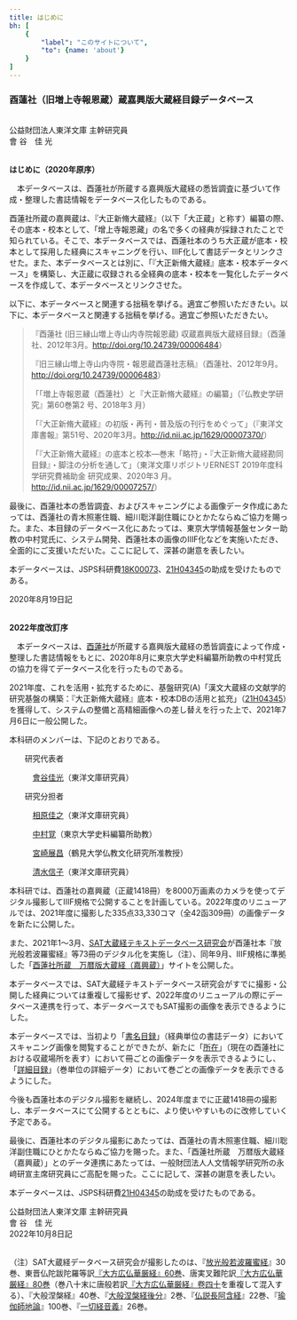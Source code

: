```yaml
---
title: はじめに
bh: [
    {
        "label": "このサイトについて",
        "to": {name: 'about'}
    }
]
---
```


<div class="text-center">
<h3>酉蓮社（旧増上寺報恩蔵）蔵嘉興版大蔵経目録データベース</h3>
</div>

<br/>

<div class="text-right">公益財団法人東洋文庫 主幹研究員</div>

<div class="text-right">會 谷　佳 光</div>

<br/>

**はじめに（2020年原序）**

　本データベースは、酉蓮社が所蔵する嘉興版大蔵経の悉皆調査に基づいて作成・整理した書誌情報をデータベース化したものである。

酉蓮社所蔵の嘉興蔵は、『大正新脩大蔵経』（以下「大正蔵」と称す）編纂の際、その底本・校本として、「增上寺報恩藏」の名で多くの経典が採録されたことで知られている。そこで、本データベースでは、酉蓮社本のうち大正蔵が底本・校本として採用した経典にスキャニングを行い、IIIF化して書誌データとリンクさせた。また、本データベースとは別に、「『大正新脩大蔵経』底本・校本データベース」を構築し、大正蔵に収録される全経典の底本・校本を一覧化したデータベースを作成して、本データベースとリンクさせた。

以下に、本データベースと関連する拙稿を挙げる。適宜ご参照いただきたい。以下に、本データベースと関連する拙稿を挙げる。適宜ご参照いただきたい。

> 『酉蓮社 (旧三縁山増上寺山内寺院報恩蔵)
> 収蔵嘉興版大蔵経目録』（酉蓮社、2012年3月。<http://doi.org/10.24739/00006484>）
>
> 『旧三縁山増上寺山内寺院・報恩蔵酉蓮社志稿』（酉蓮社、2012年9月。<http://doi.org/10.24739/00006483>）
>
> 「「増上寺報恩蔵（酉蓮社）と『大正新脩大蔵経』の編纂」（『仏教史学研究』第60巻第2
> 号、2018年3 月）
>
> 「『大正新脩大蔵経』の初版・再刊・普及版の刊行をめぐって」（『東洋文庫書報』第51号、2020年3月。<http://id.nii.ac.jp/1629/00007370/>）
>
> 「『大正新脩大蔵経』の底本と校本―巻末「略符」・『大正新脩大蔵経勘同目録』・脚注の分析を通して」（東洋文庫リポジトリERNEST
> 2019年度科学研究費補助金 研究成果、2020年3
> 月。<http://id.nii.ac.jp/1629/00007257/>）

最後に、酉蓮社本の悉皆調査、およびスキャニングによる画像データ作成にあたっては、酉蓮社の青木照憲住職、細川聡洋副住職にひとかたならぬご協力を賜った。また、本目録のデータベース化にあたっては、東京大学情報基盤センター助教の中村覚氏に、システム開発、酉蓮社本の画像のIIIF化などを実施いただき、全面的にご支援いただいた。ここに記して、深甚の謝意を表したい。

本データベースは、JSPS科研費[18K00073](https://kaken.nii.ac.jp/ja/grant/KAKENHI-PROJECT-18K00073/)、[21H04345](https://kaken.nii.ac.jp/ja/grant/KAKENHI-PROJECT-21H04345/)の助成を受けたものである。

<div class="text-right">2020年8月19日記</div>

<br/>

**2022年度改訂序**

　本データベースは、[酉蓮社](https://u-renja.info/u-renja/)が所蔵する嘉興版大蔵経の悉皆調査によって作成・整理した書誌情報をもとに、2020年8月に東京大学史料編纂所助教の中村覚氏の協力を得てデータベース化を行ったものである。

2021年度、これを活用・拡充するために、基盤研究(A)「漢文大蔵経の文献学的研究基盤の構築：『大正新脩大蔵経』底本・校本DBの活用と拡充」（[21H04345](https://kaken.nii.ac.jp/ja/grant/KAKENHI-PROJECT-21H04345/)）を獲得して、システムの整備と高精細画像への差し替えを行った上で、2021年7月6日に一般公開した。

本科研のメンバーは、下記のとおりである。

<p style="text-indent:2em;">研究代表者</p>

<p style="text-indent:3em;"><a href="https://researchmap.jp/aitani-0001" target="_blank">會谷佳光</a>（東洋文庫研究員）</p>

<p style="text-indent:2em;">研究分担者</p>

<p style="text-indent:3em;"><a href="https://researchmap.jp/aiharayoshiyuki" target="_blank">相原佳之</a>（東洋文庫研究員）</p>

<p style="text-indent:3em;"><a href="https://researchmap.jp/nakamura.satoru" target="_blank">中村覚</a>（東京大学史料編纂所助教）</p>

<p style="text-indent:3em;"><a href="https://researchmap.jp/tensho_miyazaki" target="_blank">宮崎展昌</a>（鶴見大学仏教文化研究所准教授）</p>

<p style="text-indent:3em;"><a href="https://researchmap.jp/nobucos" target="_blank">清水信子</a>（東洋文庫研究員）</p>

本科研では、酉蓮社の嘉興蔵（正蔵1418冊）を8000万画素のカメラを使ってデジタル撮影してIIIF規格で公開することを計画している。2022年度のリニューアルでは、2021年度に撮影した335点33,330コマ（全42函309冊）の画像データを新たに公開した。

また、2021年1～3月、[SAT大蔵経テキストデータベース研究会](https://21dzk.l.u-tokyo.ac.jp/SAT/)が酉蓮社本『放光般若波羅蜜経』等73冊のデジタル化を実施し（注）、同年9月、IIIF規格に準拠した「[酉蓮社所蔵　万暦版大蔵経（嘉興蔵）](https://dzkimgs.l.u-tokyo.ac.jp/omekas/s/yurenja_kkz/page/view)」サイトを公開した。

本データベースでは、SAT大蔵経テキストデータベース研究会がすでに撮影・公開した経典については重複して撮影せず、2022年度のリニューアルの際にデータベース連携を行って、本データベースでもSAT撮影の画像を表示できるようにした。

本データベースでは、当初より「[書名目録](https://static.toyobunko-lab.jp/u-renja/search)」（経典単位の書誌データ）においてスキャニング画像を閲覧することができたが、新たに「[所在](https://static.toyobunko-lab.jp/u-renja/tree)」（現在の酉蓮社における収蔵場所を表す）において冊ごとの画像データを表示できるようにし、「[詳細目録](https://static.toyobunko-lab.jp/u-renja/search/advanced)」（巻単位の詳細データ）において巻ごとの画像データを表示できるようにした。

今後も酉蓮社本のデジタル撮影を継続し、2024年度までに正蔵1418冊の撮影し、本データベースにて公開するとともに、より使いやすいものに改修していく予定である。

最後に、酉蓮社本のデジタル撮影にあたっては、酉蓮社の青木照憲住職、細川聡洋副住職にひとかたならぬご協力を賜った。また、「酉蓮社所蔵　万暦版大蔵経（嘉興蔵）」とのデータ連携にあたっては、一般財団法人人文情報学研究所の永﨑研宣主席研究員にご高配を賜った。ここに記して、深甚の謝意を表したい。

本データベースは、JSPS科研費[21H04345](https://kaken.nii.ac.jp/ja/grant/KAKENHI-PROJECT-21H04345/)の助成を受けたものである。

<div class="text-right">公益財団法人東洋文庫 主幹研究員</div>

<div class="text-right">會 谷　佳 光</div>

<div class="text-right">2022年10月8日記</div>

<br/>

（注）SAT大蔵経データベース研究会が撮影したのは、『[放光般若波羅蜜経](https://static.toyobunko-lab.jp/u-renja/search?main%5Bquery%5D=U0002&main%5Bpage%5D=1)』30巻、東晋仏陀跋陀羅等訳[『大方広仏華厳経』60巻](https://static.toyobunko-lab.jp/u-renja/search?main%5Bquery%5D=U0083&main%5Bpage%5D=1)、唐実叉難陀訳[『大方広仏華厳経』80巻](https://static.toyobunko-lab.jp/u-renja/search?main%5Bquery%5D=U0084&main%5Bpage%5D=1)（巻八十末に唐般若訳[『大方広仏華厳経』卷四十](https://static.toyobunko-lab.jp/u-renja/search?main%5Bquery%5D=U0085&main%5Bpage%5D=1)を重複して混入する）、『大般涅槃経』40巻、『[大般涅槃経後分](https://static.toyobunko-lab.jp/u-renja/search/default?main%5BrefinementList%5D%5B%E9%80%9A%E7%95%AA%5D%5B0%5D=114)』2巻、『[仏説長阿含経](https://static.toyobunko-lab.jp/u-renja/search?main%5Bquery%5D=U0541&main%5Bpage%5D=1)』22巻、『[瑜伽師地論](https://static.toyobunko-lab.jp/u-renja/search?main%5Bquery%5D=U1164&main%5Bpage%5D=1)』100巻、『[一切経音義](https://static.toyobunko-lab.jp/u-renja/search?main%5Bquery%5D=U1598&main%5Bpage%5D=1)』26巻。
